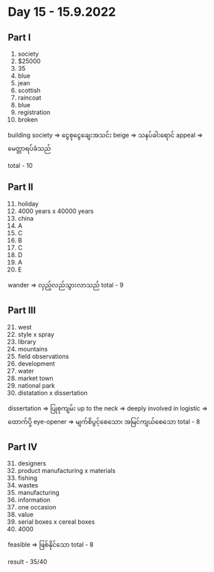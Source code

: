 # Day 15 - 15.9.2022

## Part I

1. society
2. $25000
3. 35
4. blue
5. jean
6. scottish
7. raincoat
8. blue
9. registration
10. broken

building society => ငွေစုငွေချေးအသင်း
beige => သနပ်ခါးရောင်
appeal => မေတ္တာရပ်ခံသည်

total - 10

## Part II

11. holiday
12. 4000 years x 40000 years
13. china
14. A
15. C
16. B
17. C
18. D
19. A
20. E

wander => လှည့်လည်သွားလာသည်
total - 9

## Part III

21. west
22. style x spray
23. library
24. mountains
25. field observations
26. development
27. water
28. market town
29. national park
30. distatation x dissertation 

dissertation => ပြုစုကျမ်း
up to the neck => deeply involved in
logistic => ထောက်ပို့
eye-opener => မျက်စိပွင့်စေသော၊ အမြင်ကျယ်စေသော
total - 8

## Part IV

31. designers
32. product manufacturing x materials
33. fishing
34. wastes
35. manufacturing
36. information
38. one occasion
37. value
39. serial boxes x cereal boxes
40. 4000

feasible => ဖြစ်နိုင်သော
total - 8

result - 35/40